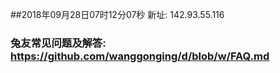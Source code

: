 ##2018年09月28日07时12分07秒 新址: 142.93.55.116
### 兔友常见问题及解答: https://github.com/wanggonging/d/blob/w/FAQ.md
